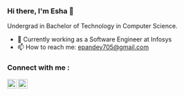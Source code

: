 ### Hi there, I'm Esha 👋

Undergrad in Bachelor of Technology in Computer Science.

- 📆 Currently working as a Software Engineer at Infosys
- 📫 How to reach me: epandey705@gmail.com

### Connect with me :

<a href="https://www.linkedin.com/in/eshapandey/"><img align="left" alt="eshapandey0530 | LinkedIn" width="22px" src="https://cdn.jsdelivr.net/npm/simple-icons@v3/icons/linkedin.svg" /></a>

<a href="https://www.instagram.com/esha_pandey/saved/"><img align="left" alt="eshapandey0530 | Instagram" width="22px" src="https://cdn.jsdelivr.net/npm/simple-icons@v3/icons/instagram.svg" /></a>

<br />
